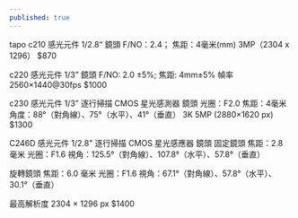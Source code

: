 ```yaml
---
published: true
---
```

tapo c210 感光元件
1/2.8“
鏡頭
F/NO：2.4；
焦距：4毫米(mm)
3MP（2304 x 1296）
$870

c220
感光元件
1/3”
鏡頭
F/NO: 2.0 ±5%; 焦距: 4mm±5%
幀率
2560×1440@30fps
$1000

c230
感光元件
1/3” 逐行掃描 CMOS 星光感測器
鏡頭
光圈：F2.0
焦距：4毫米
角度：88°（對角線）、75°（水平）、41°（垂直）
3K 5MP (2880×1620 px)
$1300


C246D
感光元件	1/2.8" 逐行掃描 CMOS 星光感應器
鏡頭	固定鏡頭
焦距：2.8 毫米
光圈：F1.6
視角：125.5°（對角線）、107.8°（水平）、57.8°（垂直）

旋轉鏡頭
焦距：6.0 毫米
光圈：F1.6
視角：67.1°（對角線）、57.8°（水平）、30.1°（垂直）

最高解析度	2304 × 1296 px
$1400
